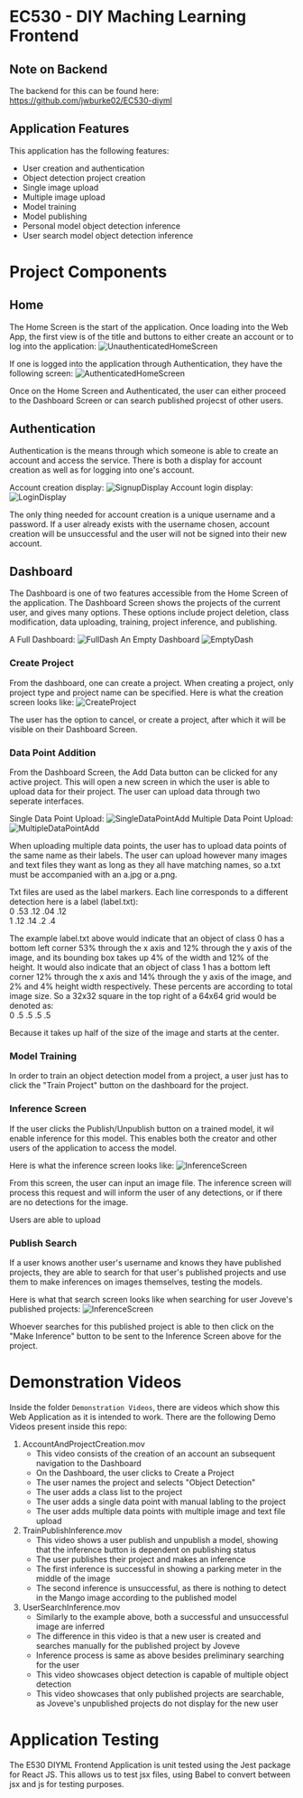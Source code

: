 # EC530 - DIY Maching Learning Frontend
## Note on Backend
The backend for this can be found here: https://github.com/jwburke02/EC530-diyml
## Application Features
This application has the following features:
- User creation and authentication
- Object detection project creation
- Single image upload
- Multiple image upload
- Model training
- Model publishing
- Personal model object detection inference
- User search model object detection inference
# Project Components
## Home
The Home Screen is the start of the application. Once loading into the Web App, the first view is of the title and buttons to either create an account or to log into the application:
![UnauthenticatedHomeScreen](./Demonstration%20Images/UnauthenticatedHomeScreen.png)  

If one is logged into the application through Authentication, they have the following screen:
![AuthenticatedHomeScreen](./Demonstration%20Images/AuthenticatedHomeScreen.png)  

Once on the Home Screen and Authenticated, the user can either proceed to the Dashboard Screen or can search published projecst of other users.

## Authentication
Authentication is the means through which someone is able to create an account and access the service. There is both a display for account creation as well as for logging into one's account.  

Account creation display:
![SignupDisplay](./Demonstration%20Images/SignUpDisplay.png)
Account login display:
![LoginDisplay](./Demonstration%20Images/LogInDisplay.png)  

The only thing needed for account creation is a unique username and a password. If a user already exists with the username chosen, account creation will be unsuccessful and the user will not be signed into their new account.  

## Dashboard
The Dashboard is one of two features accessible from the Home Screen of the application. The Dashboard Screen shows the projects of the current user, and gives many options. These options include project deletion, class modification, data uploading, training, project inference, and publishing.

A Full Dashboard:
![FullDash](./Demonstration%20Images/DashboardScreenJoveve.png)
An Empty Dashboard
![EmptyDash](./Demonstration%20Images/DashboardScreenNewUser73.png)  

### Create Project
From the dashboard, one can create a project. When creating a project, only project type and project name can be specified. Here is what the creation screen looks like:
![CreateProject](./Demonstration%20Images/CreateProjectScreen.png)  

The user has the option to cancel, or create a project, after which it will be visible on their Dashboard Screen.

### Data Point Addition
From the Dashboard Screen, the Add Data button can be clicked for any active project. This will open a new screen in which the user is able to upload data for their project. The user can upload data through two seperate interfaces.

Single Data Point Upload:
![SingleDataPointAdd](./Demonstration%20Images/SingleDataPointAdd.png)
Multiple Data Point Upload:
![MultipleDataPointAdd](./Demonstration%20Images/MultipleDataPointAdd.png)   

When uploading multiple data points, the user has to upload data points of the same name as their labels. The user can upload however many images and text files they want as long as they all have matching names, so a.txt must be accompanied with an a.jpg or a.png. 

Txt files are used as the label markers. Each line corresponds to a different detection here is a label (label.txt):  
0 .53 .12 .04 .12  
1 .12 .14 .2 .4   

The example label.txt above would indicate that an object of class 0 has a bottom left corner 53% through the x axis and 12% through the y axis of the image, and its bounding box takes up 4% of the width and 12% of the height. It would also indicate that an object of class 1 has a bottom left corner 12% through the x axis and 14% through the y axis of the image, and 2% and 4% height width respectively. These percents are according to total image size. So a 32x32 square in the top right of a 64x64 grid would be denoted as:  
0 .5 .5 .5 .5  

Because it takes up half of the size of the image and starts at the center.
### Model Training
In order to train an object detection model from a project, a user just has to click the "Train Project" button on the dashboard for the project.
### Inference Screen
If the user clicks the Publish/Unpublish button on a trained model, it wil enable inference for this model. This enables both the creator and other users of the application to access the model.  

Here is what the inference screen looks like:
![InferenceScreen](./Demonstration%20Images/InferenceScreen.png)  

From this screen, the user can input an image file. The inference screen will process this request and will inform the user of any detections, or if there are no detections for the image.

Users are able to upload 
### Publish Search
If a user knows another user's username and knows they have published projects, they are able to search for that user's published projects and use them to make inferences on images themselves, testing the models.

Here is what that search screen looks like when searching for user Joveve's published projects:
![InferenceScreen](./Demonstration%20Images/ExamplePublishSearch.png)  

Whoever searches for this published project is able to then click on the "Make Inference" button to be sent to the Inference Screen above for the project.

# Demonstration Videos
Inside the folder `Demonstration Videos`, there are videos which show this Web Application as it is intended to work. There are the following Demo Videos present inside this repo:
1. AccountAndProjectCreation.mov 
    - This video consists of the creation of an account an subsequent navigation to the Dashboard
    - On the Dashboard, the user clicks to Create a Project
    - The user names the project and selects "Object Detection"
    - The user adds a class list to the project
    - The user adds a single data point with manual labling to the project
    - The user adds multiple data points with multiple image and text file upload
3. TrainPublishInference.mov
    - This video shows a user publish and unpublish a model, showing that the inference button is dependent on publishing status
    - The user publishes their project and makes an inference
    - The first inference is successful in showing a parking meter in the middle of the image
    - The second inference is unsuccessful, as there is nothing to detect in the Mango image according to the published model
4. UserSearchInference.mov
    - Similarly to the example above, both a successful and unsuccessful image are inferred
    - The difference in this video is that a new user is created and searches manually for the published project by Joveve
    - Inference process is same as above besides preliminary searching for the user
    - This video showcases object detection is capable of multiple object detection
    - This video showcases that only published projects are searchable, as Joveve's unpublished projects do not display for the new user
# Application Testing
The E530 DIYML Frontend Application is unit tested using the Jest package for React JS. This allows us to test jsx files, using Babel to convert between jsx and js for testing purposes.

